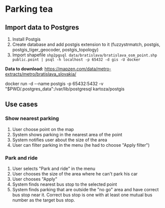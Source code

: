 Parking tea
===========

Import data to Postgres
-----------------------
1. Install Postgis
2. Create database and add postgis extension to it (fuzzystrmatch, postgis, postgis_tiger_geocoder, postgis_topology)
3. Import shapefile `shp2pgsql data/bratislava/bratislava_osm_point.shp public.point | psql -h localhost -p 65432 -d gis -U docker`

**Data to download:** https://mapzen.com/data/metro-extracts/metro/bratislava_slovakia/


docker run -d --name postgis -p 65432:5432 -v "$PWD/.postgres_data":/var/lib/postgresql kartoza/postgis

Use cases
---------

### Show nearest parking ###
1. User choose point on the map
2. System shows parking in the nearest area of the point
3. System notifies user about the size of the area
4. User can filter parking in the menu (he had to choose "Apply filter")

### Park and ride ###
1. User selects "Park and ride" in the menu
2. User chooses the size of the area where he can't park his car
3. User chooses "Apply"
4. System finds nearest bus stop to the selected point
5. System finds parking that are outside the "no go" area and have correct bus stop near it. Correct bus stop is one with at least one mutual bus number as the target bus stop.